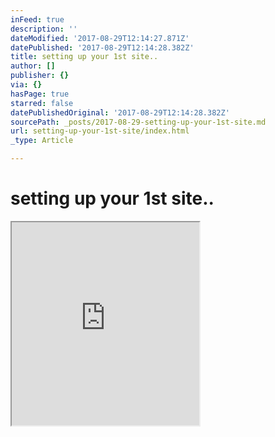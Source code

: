 ```yaml
---
inFeed: true
description: ''
dateModified: '2017-08-29T12:14:27.871Z'
datePublished: '2017-08-29T12:14:28.382Z'
title: setting up your 1st site..
author: []
publisher: {}
via: {}
hasPage: true
starred: false
datePublishedOriginal: '2017-08-29T12:14:28.382Z'
sourcePath: _posts/2017-08-29-setting-up-your-1st-site.md
url: setting-up-your-1st-site/index.html
_type: Article

---
```

# setting up your 1st site..

<iframe src="https://the-grid.github.io/ed-userhtml/?g=eJwlzUsKwjAQANCrhDlAR5G6kKZLQXBpFy7zmZpAYkoyYejtFb3Ae1Ncq8mkJHoOGsbzAVSg-Aqs4XQcQbXqNATmrV0QRWTYS-duaXAlI2VLHjfz9Hf7uC7mBurH2VI9VQ1fzKRUZO0pNVeJ3vOE_3H-AMvvKdg" height="325" style=""></iframe>